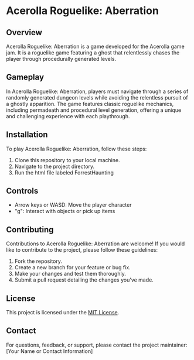 # Acerolla Roguelike: Aberration

## Overview
Acerolla Roguelike: Aberration is a game developed for the Acerolla game jam. It is a roguelike game featuring a ghost that relentlessly chases the player through procedurally generated levels.

## Gameplay
In Acerolla Roguelike: Aberration, players must navigate through a series of randomly generated dungeon levels while avoiding the relentless pursuit of a ghostly apparition. The game features classic roguelike mechanics, including permadeath and procedural level generation, offering a unique and challenging experience with each playthrough.


## Installation
To play Acerolla Roguelike: Aberration, follow these steps:
1. Clone this repository to your local machine.
2. Navigate to the project directory.
3. Run the html file labeled ForrestHaunting

## Controls
- Arrow keys or WASD: Move the player character
- "g": Interact with objects or pick up items

## Contributing
Contributions to Acerolla Roguelike: Aberration are welcome! If you would like to contribute to the project, please follow these guidelines:
1. Fork the repository.
2. Create a new branch for your feature or bug fix.
3. Make your changes and test them thoroughly.
4. Submit a pull request detailing the changes you've made.

## License
This project is licensed under the [MIT License](LICENSE).

## Contact
For questions, feedback, or support, please contact the project maintainer:
[Your Name or Contact Information]

